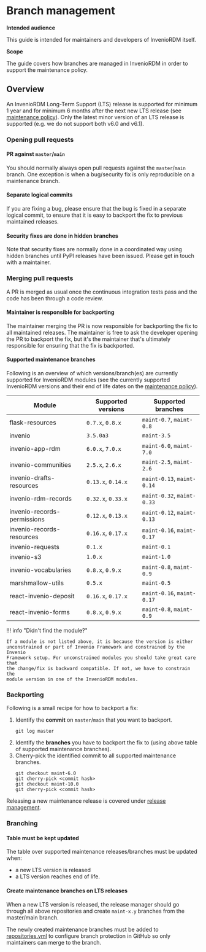# Branch management

**Intended audience**

This guide is intended for maintainers and developers of InvenioRDM itself.

**Scope**

The guide covers how branches are managed in InvenioRDM in order to support
the maintenance policy.

## Overview

An InvenioRDM Long-Term Support (LTS) release is supported for minimum 1 year
and for minimum 6 months after the next new LTS release (see
[maintenance policy](../releases/maintenance-policy.md)). Only the latest minor
version of an LTS release is supported (e.g. we do not support both v6.0 and
v6.1).

### Opening pull requests

#### PR against ``master``/``main``

You should normally always open pull requests against the ``master``/``main``
branch. One exception is when a bug/security fix is only reproducible on a
maintenance branch.

#### Separate logical commits

If you are fixing a bug, please ensure that the bug is fixed in a separate
logical commit, to ensure that it is easy to backport the fix to previous
maintained releases.

#### Security fixes are done in hidden branches

Note that security fixes are normally done in a coordinated way using hidden
branches until PyPI releases have been issued. Please get in touch with a
maintainer.

### Merging pull requests

A PR is merged as usual once the continuous integration tests pass and the
code has been through a code review.

#### Maintainer is responsible for backporting

The maintainer merging the PR is now responsible for backporting the fix to all
maintained releases. The maintainer is free to ask the developer opening the
PR to backport the fix, but it's the maintainer that's ultimately responsible
for ensuring that the fix is backported.

#### Supported maintenance branches

Following is an overview of which versions/branch(es) are currently supported for
InvenioRDM modules (see the currently supported InvenioRDM versions and their
end of life dates on the
[maintenance policy](../releases/maintenance-policy.md)).

| Module                      | Supported versions     | Supported branches             |
| --------------------------- | ---------------------- | ------------------------------ |
| flask-resources             | ``0.7.x``, ``0.8.x``   | ``maint-0.7``, ``maint-0.8``   |
| invenio                     | ``3.5.0a3``            | ``maint-3.5``                  |
| invenio-app-rdm             | ``6.0.x``, ``7.0.x``   | ``maint-6.0``, ``maint-7.0``   |
| invenio-communities         | ``2.5.x``, ``2.6.x``   | ``maint-2.5``, ``maint-2.6``   |
| invenio-drafts-resources    | ``0.13.x``, ``0.14.x`` | ``maint-0.13``, ``maint-0.14`` |
| invenio-rdm-records         | ``0.32.x``, ``0.33.x`` | ``maint-0.32``, ``maint-0.33`` |
| invenio-records-permissions | ``0.12.x``, ``0.13.x`` | ``maint-0.12``, ``maint-0.13`` |
| invenio-records-resources   | ``0.16.x``, ``0.17.x`` | ``maint-0.16``, ``maint-0.17`` |
| invenio-requests            | ``0.1.x``              | ``maint-0.1``                  |
| invenio-s3                  | ``1.0.x``              | ``maint-1.0``                  |
| invenio-vocabularies        | ``0.8.x``, ``0.9.x``   | ``maint-0.8``, ``maint-0.9``   |
| marshmallow-utils           | ``0.5.x``              | ``maint-0.5``                  |
| react-invenio-deposit       | ``0.16.x``, ``0.17.x`` | ``maint-0.16``, ``maint-0.17`` |
| react-invenio-forms         | ``0.8.x``, ``0.9.x``   | ``maint-0.8``, ``maint-0.9``   |

!!! info "Didn't find the module?"

    If a module is not listed above, it is because the version is either
    unconstrained or part of Invenio Framework and constrained by the Invenio
    Framework setup. For unconstrained modules you should take great care that
    the change/fix is backward compatible. If not, we have to constrain the
    module version in one of the InvenioRDM modules.

### Backporting

Following is a small recipe for how to backport a fix:

1. Identify the **commit** on ``master``/``main`` that you want to backport.
   ```
   git log master
   ```
2. Identify the **branches** you have to backport the fix to (using above table
   of supported maintenance branches).
3. Cherry-pick the identified commit to all supported maintenance branches.
   ```
   git checkout maint-6.0
   git cherry-pick <commit hash>
   git checkout maint-10.0
   git cherry-pick <commit hash>
   ```

Releasing a new maintenance release is covered under
[release management](release-management.md).

### Branching


#### Table must be kept updated

The table over supported maintenance releases/branches must be updated when:

- a new LTS version is released
- a LTS version reaches end of life.

#### Create maintenance branches on LTS releases

When a new LTS version is released, the release manager should go through all
above repositories and create ``maint-x.y`` branches from the master/main
branch.

The newly created maintenance branches must be added to [repositories.yml](https://github.com/inveniosoftware/opensource/blob/master/repositories.yml) to configure branch protection in GitHub so only maintainers
can merge to the branch.
